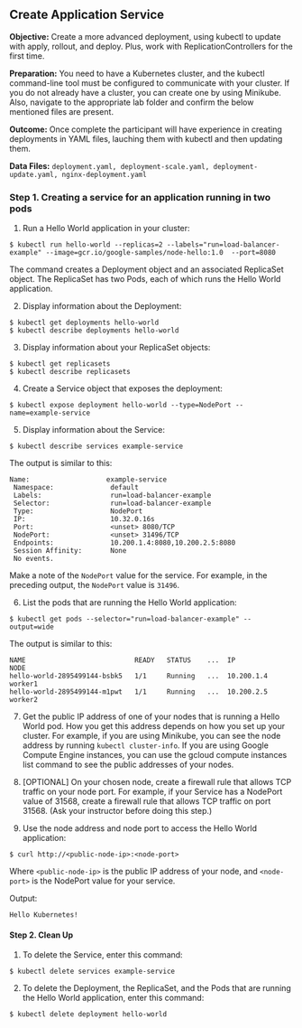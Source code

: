 ## Create Application Service

**Objective:** Create a more advanced deployment, using kubectl to update with apply, rollout, and deploy. Plus, work with ReplicationControllers for the first time.

**Preparation:** You need to have a Kubernetes cluster, and the kubectl command-line tool must be configured to communicate with your cluster. If you do not already have a cluster, you can create one by using Minikube. Also, navigate to the appropriate lab folder and confirm the below mentioned files are present.

**Outcome:** Once complete the participant will have experience in creating deployments in YAML files, lauching them with kubectl and then updating them.

**Data Files:**  ```deployment.yaml, deployment-scale.yaml, deployment-update.yaml, nginx-deployment.yaml```

### Step 1. Creating a service for an application running in two pods<br>  

1. Run a Hello World application in your cluster:

 ```
 $ kubectl run hello-world --replicas=2 --labels="run=load-balancer-example" --image=gcr.io/google-samples/node-hello:1.0  --port=8080
 ```

The command creates a Deployment object and an associated ReplicaSet object. The ReplicaSet has two Pods, each of which runs the Hello World application.

2. Display information about the Deployment:

 ```
 $ kubectl get deployments hello-world
 $ kubectl describe deployments hello-world
 ```

3. Display information about your ReplicaSet objects:

 ```
 $ kubectl get replicasets
 $ kubectl describe replicasets
 ```

4. Create a Service object that exposes the deployment:

 ```
 $ kubectl expose deployment hello-world --type=NodePort --name=example-service
 ```

5. Display information about the Service:

 ```
 $ kubectl describe services example-service
 ```

The output is similar to this:

 ```
 Name:                   example-service
  Namespace:              default
  Labels:                 run=load-balancer-example
  Selector:               run=load-balancer-example
  Type:                   NodePort
  IP:                     10.32.0.16s
  Port:                   <unset> 8080/TCP
  NodePort:               <unset> 31496/TCP
  Endpoints:              10.200.1.4:8080,10.200.2.5:8080
  Session Affinity:       None
  No events.
 ```

Make a note of the `NodePort` value for the service. For example, in the preceding output, the `NodePort` value is `31496`.

6. List the pods that are running the Hello World application:

 ```
 $ kubectl get pods --selector="run=load-balancer-example" --output=wide
 ```

The output is similar to this:

 ```
 NAME                           READY   STATUS    ...  IP           NODE
 hello-world-2895499144-bsbk5   1/1     Running   ...  10.200.1.4   worker1
 hello-world-2895499144-m1pwt   1/1     Running   ...  10.200.2.5   worker2
 ```

7. Get the public IP address of one of your nodes that is running a Hello World pod. How you get this address depends on how you set up your cluster. For example, if you are using Minikube, you can see the node address by running ```kubectl cluster-info```. If you are using Google Compute Engine instances, you can use the gcloud compute instances list command to see the public addresses of your nodes.

8. [OPTIONAL] On your chosen node, create a firewall rule that allows TCP traffic on your node port. For example, if your Service has a NodePort value of 31568, create a firewall rule that allows TCP traffic on port 31568. (Ask your instructor before doing this step.)

9. Use the node address and node port to access the Hello World application:

 ```
 $ curl http://<public-node-ip>:<node-port>
 ```

Where ```<public-node-ip>``` is the public IP address of your node, and ```<node-port>``` is the NodePort value for your service.

Output:

 ```
 Hello Kubernetes!
 ```

#### Step 2. Clean Up
1. To delete the Service, enter this command:

 ```
 $ kubectl delete services example-service
 ```

2. To delete the Deployment, the ReplicaSet, and the Pods that are running the Hello World application, enter this command:

 ```
 $ kubectl delete deployment hello-world
 ```
